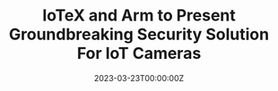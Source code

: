 ---
title: IoTeX and Arm to Present Groundbreaking Security Solution For IoT Cameras
tags:
- CC
date: "2023-03-23T00:00:00Z"

# Optional external URL for project (replaces project detail page).
external_link: "https://www.ibtimes.com/iotex-arm-present-groundbreaking-security-solution-iot-cameras-3676433"
---